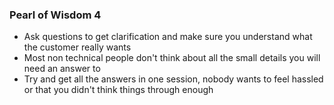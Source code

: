 ### Pearl of Wisdom 4
- Ask questions to get clarification and make sure you understand what the customer really wants
- Most non technical people don't think about all the small details you will need an answer to
- Try and get all the answers in one session, nobody wants to feel hassled or that you didn't think things through enough